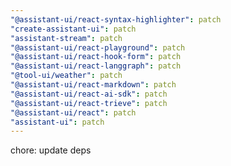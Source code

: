 ```yaml
---
"@assistant-ui/react-syntax-highlighter": patch
"create-assistant-ui": patch
"assistant-stream": patch
"@assistant-ui/react-playground": patch
"@assistant-ui/react-hook-form": patch
"@assistant-ui/react-langgraph": patch
"@tool-ui/weather": patch
"@assistant-ui/react-markdown": patch
"@assistant-ui/react-ai-sdk": patch
"@assistant-ui/react-trieve": patch
"@assistant-ui/react": patch
"assistant-ui": patch
---
```


chore: update deps
